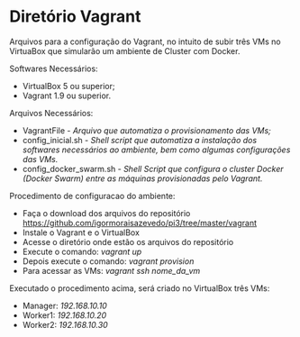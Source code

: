 # Diretório Vagrant
Arquivos para a configuração do Vagrant, no intuito de subir três  VMs no VirtuaBox que simularão um ambiente de Cluster com Docker.

Softwares Necessários:
- VirtualBox 5 ou superior;
- Vagrant 1.9 ou superior.
 
Arquivos Necessários:
- VagrantFile - *Arquivo que automatiza o provisionamento das VMs;*
- config_inicial.sh - *Shell script que automatiza a instalação dos softwares necessários ao ambiente, bem como algumas configurações das VMs.*
- config_docker_swarm.sh - *Shell Script que configura o cluster Docker (Docker Swarm) entre as máquinas provisionadas pelo Vagrant.*

Procedimento de configuracao do ambiente:
 - Faça o download dos arquivos do repositório https://github.com/igormoraisazevedo/pi3/tree/master/vagrant
 - Instale o Vagrant e o VirtualBox
 - Acesse o diretório onde estão os arquivos do repositório
 - Execute o comando: *vagrant up*
 - Depois execute o comando: *vagrant provision*
 - Para acessar as VMs: *vagrant ssh nome_da_vm*

Executado o procedimento acima, será criado no VirtualBox três VMs:
 - Manager: *192.168.10.10*
 - Worker1: *192.168.10.20*
 - Worker2: *192.168.10.30*
